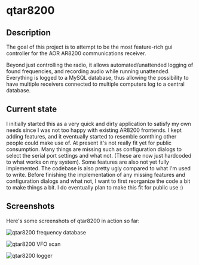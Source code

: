 qtar8200
========

Description
-----------

The goal of this project is to attempt to be the most feature-rich gui controller for the AOR AR8200 communications receiver.

Beyond just controlling the radio, it allows automated/unattended logging of found frequencies, 
and recording audio while running unattended. Everything is logged to a MySQL database, thus allowing the possibility
to have multiple receivers connected to multiple computers log to a central database.

Current state
-------------

I initially started this as a very quick and dirty application to satisfy my own needs since I was not too happy with existing 
AR8200 frontends. I kept adding features, and it eventually started to resemble somthing other people could make use of.
At present it's not really fit yet for public consumption. Many things are missing such as configuration dialogs to select
the serial port settings and what not. (These are now just hardcoded to what works on my system). Some features are also not yet 
fully implemented. The codebase is also pretty ugly compared to what I'm used to write. Before finishing the implementation of any missing features and configuration dialogs and what not, I want to first reorganize the code a bit to make things a bit. I do eventually plan to make this fit for public use :)

Screenshots
-----------

Here's some screenshots of qtar8200 in action so far:

![qtar8200 frequency database](http://linkerror.com/stuff/qtar8200_2.png)

![qtar8200 VFO scan](http://linkerror.com/stuff/qtar8200_3.png)

![qtar8200 logger](http://linkerror.com/stuff/qtar8200_5.png)
